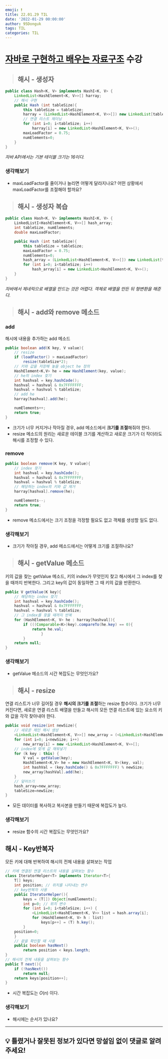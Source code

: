 ```yaml
---
emoji: ❗
title: 22.01.29 TIL
date: '2022-01-29 00:00:00'
author: 95Donguk
tags: TIL
categories: TIL
---
```


# [자바로 구현하고 배우는 자료구조](https://www.boostcourse.org/cs204) 수강

> ## 해시 - 생성자

```java
public class Hash<K, V> implements HashI<K, V> {
	LinkedList<HashElement<K, V>>[] harray;
	// 해시 구현
	public Hash (int tableSize){
		this tableSize = tableSize;
		harray = (LinkedList<HashElement<K, V>>[]) new LinkedList[tableSize]; // 형 변환
		// 연결 리스트 체이닝
		for (int i=0; i<tableSize; i++)
			harray[i] = new LinkedList<HashElement<K, V>>();
		maxLoadFactor = 0.75;
		numElements=0;
	}
}
```
*자바 API에서는 기본 테이블 크기는 16이다.*

### 생각해보기
* maxLoadFactor를 줄이거나 늘리면 어떻게 달라지나요? 어떤 상황에서 maxLoadFactor를 조절해야 할까요?

> ## 해시 - 생성자 복습
```java
public class Hash<K, V> implements HashI<K, V> {
    LinkedListI<HashElement<K, V>>[] hash_array;
    int tableSize, numElements;
    double maxLoadFactor;

    public Hash (int tableSize){
        this tableSize = tableSize;
        maxLoadFactor = 0.75;
        numElements=0;
        hash_array = (LinkedList<HashElement<K, V>>[]) new LinkedList[tableSize];
        for (int i=0; i<tableSize; i++)
            hash_array[i] = new LinkedList<HashElement<K, V>>();
    }
}
```
*자바에서 제네릭으로 배열을 만드는 것은 어렵다. 객체로 배열을 만든 뒤 형변환을 해준다.*

> ## 해시 - add와 remove 메소드

### add
해시에 내용을 추가하는 add 메소드
```java
public boolean add(K key, V value){
	// resize
	if (loadFactor() > maxLoadFactor)
		resize(tableSize*2);
	// 키와 값을 저장해 놓을 object he 정의
	HashElement<K,V> he = new HashElement(key, value);
	// he의 index 찾기
	int hashval = key.hashCode();
	hashval = hashval & 0x7FFFFFFF;
	hashval = hashval % tableSize;
	// add he
	harray[hashval].add(he);

	numElements++;
	return true;
}
```
* 크기가 너무 커지거나 작아질 경우, add 메소드에서 **크기를 조절**해줘야 한다.
* resize 메소드의 원리는 새로운 테이블 크기를 계산하고 새로운 크기가 더 작더라도 해시를 조정할 수 있다.

### remove
```java
public boolean remove(K key, V value){
	// index 찾기
	int hashval = key.hashCode();
	hashval = hashval & 0x7FFFFFFF;
	hashval = hashval % tableSize;
	// 해당하는 index의 키와 값 제거
	harray[hashval].remove(he);

	numElements--;
	return true;
}
```
* remove 메소드에서는 크기 조정을 걱정할 필요도 없고 객체를 생성할 일도 없다.

### 생각해보기
* 크기가 작아질 경우, add 메소드에서는 어떻게 크기를 조절하나요?

> ## 해시 - getValue 메소드
키의 값을 찾는 getValue 메소드, 키의 index가 무엇인지 찾고 해시에서 그 index를 찾을 때까지 반복한다. 그리고  key의 값이 동일하면 그 때 키의 값을 반환한다.
```java
public V getValue(K key){
	// 해당하는 index 찾기
	int hashval = key.hashCode();
	hashval = hashval & 0x7FFFFFFF;
	hashval = hashval % tableSize;
	// 그 index를 찾을 때까지 반복
	for (HashElement<K, V> he : harray[hashval]){
		if (((Comparable<K>)key).compareTo(he.key) == 0){
			return he.val;
                }
        }
	return null;
}
```

### 생각해보기
* getValue 메소드의 시간 복잡도는 무엇인가요?

> ## 해시 - resize
연결 리스트가 너무 길어질 경우 **해시의 크기를 조절**하는 resize 함수이다. 크기가 너무 커진다면, 새로운 연결 리스트 배열을 만들고 해시의 모든 연결 리스트에 있는 요소의 키와 값을 각각 찾아내야 한다.
```java
public void resize(int newSize){
	// 새로운 체인 해시 생성
	<LinkedList<HashElement<K, V>>[] new_array = (<LinkedList<HashElement<K, V>>[]) LinkedList[newSize];
	for (int i=0; i<newSize; i++)
		new_array[i] = new <LinkedList<HashElement<K, V>>[];
	// index에 맞게 값 채워넣기
	for (k key : this) {
		V val = getValue(key);
		HashElement<K,V> he = new HashElement<K, V>(key, val);
		int hashVal = (key.hashCode() & 0x7FFFFFFF) % newSize;
		new_array[hashVal].add(he);
	}
	// 덮어쓰기
	hash_array=new_array;
	tableSize=newSize;
}
```
* 모든 데이터를 복사하고 복사본을 만들기 때문에 복잡도가 높다.

### 생각해보기
* resize 함수의 시간 복잡도는 무엇인가요?

## 해시 - Key반복자
모든 키에 대해 반복하여 해시의 전체 내용을 살펴보는 작업
```java
// 키에 연결된 연결 리스트의 내용을 살펴보는 함수
class IteratorHelper<T> implements Iterator<T>{
	T[] keys;
	int position; // 위치를 나타내는 변수
	// key반복자 사용
	public IteratorHelper(){
		keys = (T[]) Object[numElements];
		int p=0; // 위치 변수
		for (int i=0; i<tableSize; i++) {
			<LinkedList<HashElement<K, V>> list = hash.array[i];
			for (HashElement<K, V> h : list)
				keys[p++] = (T) h.key();
		}
	position=0;
	}
	// 끝을 확인할 때 사용
	public boolean hasNext()
		return position < keys.length;
}
// 해시의 전체 내용을 살펴보는 함수
public T next(){
	if (!hasNext())
		return null;
	return keys[position++];
}
```
* 시간 복잡도는 $O(n)$ 이다.

### 생각해보기
* 해시에는 순서가 있나요?

***
## 💡 틀렸거나 잘못된 정보가 있다면 망설임 없이 댓글로 알려주세요!

